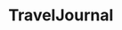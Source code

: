 # TravelJournal

[//]: # (TODO fill in the README with project details, components, technologies used, and learning outcomes.)

[//]: # (## Project Description)
[//]: # (## Components)
[//]: # (## Technologies Used)
[//]: # (## Learning Outcomes)
